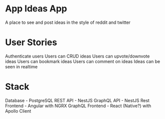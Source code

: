 # App Ideas App
A place to see and post ideas in the style of reddit and twitter

# User Stories
Authenticate users
Users can CRUD ideas
Users can upvote/downvote ideas
Users can bookmark ideas
Users can comment on ideas
Ideas can be seen in realtime

# Stack
Database - PostgreSQL
REST API - NestJS
GraphQL API - NestJS
Rest Frontend - Angular with NGRX
GraphQL Frontend - React (Native?) with Apollo Client